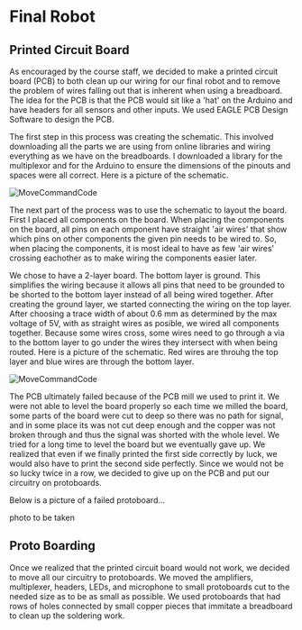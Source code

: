 # Final Robot

## Printed Circuit Board 

As encouraged by the course staff, we decided to make a printed circuit board (PCB) to both clean up our wiring for our final robot and to remove the problem of wires falling out that is inherent when using a breadboard. The idea for the PCB is that the PCB would sit like a 'hat' on the Arduino and have headers for all sensors and other inputs. We used EAGLE PCB Design Software to design the PCB. 

The first step in this process was creating the schematic. This involved downloading all the parts we are using from online libraries and wiring everything as we have on the breadboards. I downloaded a library for the multiplexor and for the Arduino to ensure the dimensions of the pinouts and spaces were all correct. Here is a picture of the schematic.

![MoveCommandCode](Media/schematic)

The next part of the process was to use the schematic to layout the board. First I placed all components on the board. When placing the components on the board, all pins on each omponent have straight 'air wires' that show which pins on other components the given pin needs to be wired to. So, when placing the components, it is most ideal to have as few 'air wires' crossing eachother as to make wiring the components easier later.

We chose to have a 2-layer board. The bottom layer is ground. This simplifies the wiring because it allows all pins that need to be grounded to be shorted to the bottom layer instead of all being wired together. After creating the ground layer, we started connecting the wiring on the top layer. After choosing a trace width of about 0.6 mm as determined by the max voltage of 5V, with as straight wires as posible, we wired all components together. Because some wires cross, some wires need to go through a via to the bottom layer to go under the wires they intersect with when being routed. Here is a picture of the schematic. Red wires are throuhg the top layer and blue wires are through the bottom layer.

![MoveCommandCode](Media/board)

The PCB ultimately failed because of the PCB mill we used to print it. We were not able to level the board properly so each time we milled the board, some parts of the board were cut to deep so there was no path for signal, and in some place its was not cut deep enough and the copper was not broken through and thus the signal was shorted with the whole level. We tried for a long time to level the board but we eventually gave up. We realized that even if we finally printed the first side correctly by luck, we would also have to print the second side perfectly. Since we would not be so lucky twice in a row, we decided to give up on the PCB and put our circuitry on protoboards.

Below is a picture of a failed protoboard...

photo to be taken


## Proto Boarding

Once we realized that the printed circuit board would not work, we decided to move all our circuitry to protoboards. We moved the amplifiers, multiplexer, headers, LEDs, and microphone to small protoboards cut to the needed size as to be as small as possible. We used protoboards that had rows of holes connected by small copper pieces that immitate a breadboard to clean up the soldering work. 
